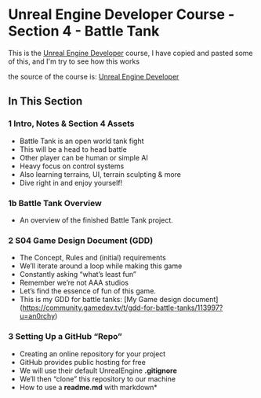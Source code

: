 # Unreal Engine Developer Course - Section 4 - Battle Tank

This is the [Unreal Engine Developer]( http://gdev.tv/urcgithub) course, I have copied and pasted some of this, and I'm try to see
how this works

the source of the course is: [Unreal Engine Developer]( http://gdev.tv/urcgithub)

## In This Section

### 1 Intro, Notes & Section 4 Assets ###

+ Battle Tank is an open world tank fight
+ This will be a head to head battle
+ Other player can be human or simple AI
+ Heavy focus on control systems
+ Also learning terrains, UI, terrain sculpting & more
+ Dive right in and enjoy yourself!

### 1b Battle Tank Overview ###

* An overview of the finished Battle Tank project.

### 2 S04 Game Design Document (GDD) ###

+ The Concept, Rules and (initial) requirements
+ We’ll iterate around a loop while making this game
+ Constantly asking “what’s least fun”
+ Remember we’re not AAA studios
+ Let’s find the essence of fun of this game.
+ This is my GDD for battle tanks: [My Game design document] (https://community.gamedev.tv/t/gdd-for-battle-tanks/113997?u=an0rchy)

### 3 Setting Up a GitHub “Repo” ###

+ Creating an online repository for your project
+ GitHub provides public hosting for free
+ We will use their default UnrealEngine **.gitignore**
+ We’ll then “clone” this repository to our machine
+ How to use a **readme.md** with markdown*
